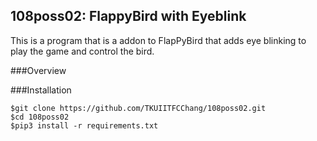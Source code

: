 ## 108poss02: FlappyBird with Eyeblink

This is a program that is a addon to FlapPyBird that adds eye blinking to play the game and control the bird.

###Overview


###Installation


```shell
$git clone https://github.com/TKUIITFCChang/108poss02.git
$cd 108poss02
$pip3 install -r requirements.txt
```


